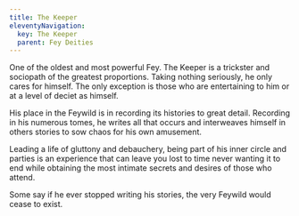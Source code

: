 ```yaml
---
title: The Keeper
eleventyNavigation:
  key: The Keeper
  parent: Fey Deities
---
```


One of the oldest and most powerful Fey. The Keeper is a trickster and sociopath of the greatest proportions. Taking nothing seriously, he only cares for himself. The only exception is those who are entertaining to him or at a level of deciet as himself.

His place in the Feywild is in recording its histories to great detail. Recording in his numerous tomes, he writes all that occurs and interweaves himself in others stories to sow chaos for his own amusement.

Leading a life of gluttony and debauchery, being part of his inner circle and parties is an experience that can leave you lost to time never wanting it to end while obtaining the most intimate secrets and desires of those who attend.

Some say if he ever stopped writing his stories, the very Feywild would cease to exist.
